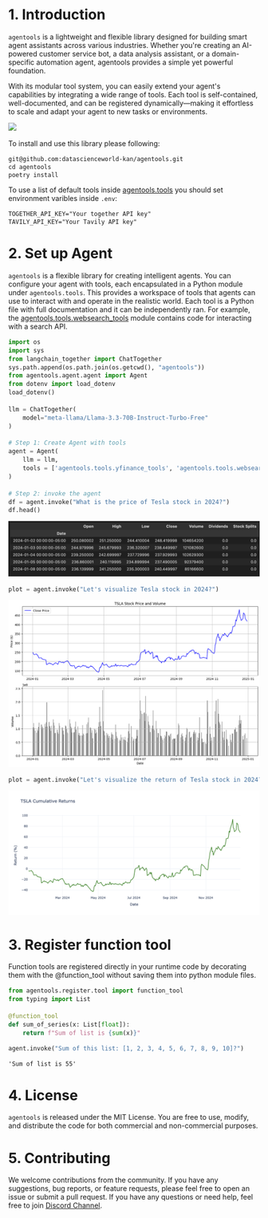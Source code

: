 # 1. Introduction

`agentools` is a lightweight and flexible library designed for building smart agent assistants across various industries. Whether you're creating an AI-powered customer service bot, a data analysis assistant, or a domain-specific automation agent, agentools provides a simple yet powerful foundation.

With its modular tool system, you can easily extend your agent's capabilities by integrating a wide range of tools. Each tool is self-contained, well-documented, and can be registered dynamically—making it effortless to scale and adapt your agent to new tasks or environments.

![](https://imgur.com/s8SlWbR.png)

To install and use this library please following:

```
git@github.com:datascienceworld-kan/agentools.git
cd agentools
poetry install
```

To use a list of default tools inside [agentools.tools](agentools/tools/) you should set environment varibles inside `.env`:

```
TOGETHER_API_KEY="Your together API key"
TAVILY_API_KEY="Your Tavily API key"
```

# 2. Set up Agent

`agentools` is a flexible library for creating intelligent agents. You can configure your agent with tools, each encapsulated in a Python module under `agentools.tools`. This provides a workspace of tools that agents can use to interact with and operate in the realistic world. Each tool is a Python file with full documentation and it can be independently ran. For example, the [agentools.tools.websearch_tools](agentools/tools/websearch_tools.py) module contains code for interacting with a search API.


```python
import os
import sys
from langchain_together import ChatTogether 
sys.path.append(os.path.join(os.getcwd(), "agentools"))
from agentools.agent.agent import Agent
from dotenv import load_dotenv
load_dotenv()

llm = ChatTogether(
    model="meta-llama/Llama-3.3-70B-Instruct-Turbo-Free"
)

# Step 1: Create Agent with tools
agent = Agent(
    llm = llm,
    tools = ['agentools.tools.yfinance_tools', 'agentools.tools.websearch_tools']
)

# Step 2: invoke the agent
df = agent.invoke("What is the price of Tesla stock in 2024?")
df.head()
```
![png](asset/table.png)


```python
plot = agent.invoke("Let's visualize Tesla stock in 2024?")
```
  
![png](asset/test_4_1.png)
    

```python
plot = agent.invoke("Let's visualize the return of Tesla stock in 2024?")
```
  
![png](asset/return_plot.png)
    

# 3. Register function tool

Function tools are registered directly in your runtime code by decorating them with the @function_tool without saving them into python module files.


```python
from agentools.register.tool import function_tool
from typing import List

@function_tool
def sum_of_series(x: List[float]):
    return f"Sum of list is {sum(x)}"
```


```python
agent.invoke("Sum of this list: [1, 2, 3, 4, 5, 6, 7, 8, 9, 10]?")
```
    'Sum of list is 55'

# 4. License
`agentools` is released under the MIT License. You are free to use, modify, and distribute the code for both commercial and non-commercial purposes.

# 5. Contributing
We welcome contributions from the community. If you have any suggestions, bug reports, or feature requests, please feel free to open an issue or submit a pull request. If you have any questions or need help, feel free to join [Discord Channel](https://discord.com/channels/1036147288994758717/1358017320970358864).
